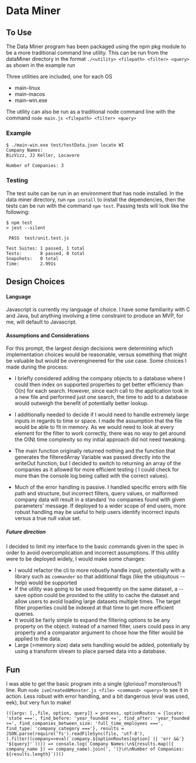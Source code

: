# Data Miner

## To Use
The Data Miner program has been packaged using the npm pkg module to be a more traditional command line utility. This can be run from the dataMiner directory in the format `./<utility> <filepath> <filter> <query>` as shown in the example run

Three utilities are included, one for each OS 
- main-linux  
- main-macos  
- main-win.exe

The utility can also be run as a traditional node command line with the command `node main.js <filepath> <filter> <query>`

### Example
```
$ ./main-win.exe test/testData.json locate WI
Company Names:
BizVizz, JJ Keller, Locavore

Number of Companies: 3

```
### Testing
The test suite can be run in an environment that has node installed. In the data miner directory, run `npm install` to install the dependencies, then the tests can be run with the command `npm test`. Passing tests will look like the following:
```
$ npm test
> jest --silent

 PASS  test/unit.test.js

Test Suites: 1 passed, 1 total
Tests:       8 passed, 8 total
Snapshots:   0 total
Time:        2.991s
```

## Design Choices
 #### Language
 Javascript is currently my language of choice. I have some familiarity with C and Java, but anything involving a time constraint to produce an MVP, for me, will default to Javascript.

#### Assumptions and Considerations
For this prompt, the largest design decisions were determining which implementation choices would be reasonable, versus something that might be valuable but would be overengineered for the use case. Some choices I made during the process:

-  I briefly considered adding the company objects to a database where I could then index on supported properties to get better efficiency than O(n) for each search. However, since each call to the application took in a new file and performed just one search, the time to add to a database would outweigh the benefit of potentially better lookup.

- I additionally needed to decide if I would need to handle extremely large inputs in regards to time or space. I made the assumption that the file would be able to fit in memory. As we would need to look at every element for the filter to work correctly, there was no way to get around the O(N) time complexity so my initial approach did not need tweaking.

- The main function originally returned nothing and the function that generates the filteredArray Variable was passed directly into the writeOut function,  but I decided to switch to returning an array of the companies as it allowed for more efficient testing ( I could check for more than the console log being called with the correct values).

- Much of the error handling is passive. I handled specific errors with file path and structure, but incorrect filters, query values, or malformed company data will result in a standard 'no companies found with given parameters' message. If deployed to a wider scope of end users, more robust handling may be useful to help users identify incorrect inputs versus a true null value set.

##### Future direction
 I decided to limit my interface to the basic commands given in the spec in order to avoid overcomplication and incorrect assumptions. If this utility were to be deployed widely, I would make some changes:

  - I would refactor the cli to more robustly handle input, potentially with a library such as `commander` so that additional flags (like the ubiquitous --help) would be supported
  - If the utility was going to be used frequently on the same dataset, a --save option could be provided to the utility to cache the dataset and allow users to avoid loading large datasets multiple times. The target filter properties could be indexed at that time to get more efficient queries.
  - It would be fairly simple to expand the filtering options to be any property on the object. instead of a named filter, users could pass in any property and a comparator argument to chose how the filter would be applied to the data.
  - Large (>memory size) data sets handling would be added, potentially by using a transform stream to place parsed data into a database.


## Fun

I was able to get the basic program into a single (glorious? monsterous?) line. Run `node iveCreatedAMonster.js <file> <command> <query>` to see it in action. Less robust with error handling, and a bit dangerous (eval was used, eek), but very fun to make!

```
(({argv: [,,file, option, query]} = process, optionRoutes = {locate: 'state ===', find_before: 'year_founded <=', find_after: 'year_founded >=', find_companies_between_size: 'full_time_employees ===', find_type: 'company_category ==='}, results = JSON.parse(require('fs').readFileSync(file, 'utf-8'), ).filter((company=>eval(`company.${optionRoutes[option] || 'err &&'} '${query}'`)))) => console.log(`Company Names:\n${results.map(({ company_name }) => company_name).join(', ')}\n\nNumber of Companies: ${results.length}`))()
```



